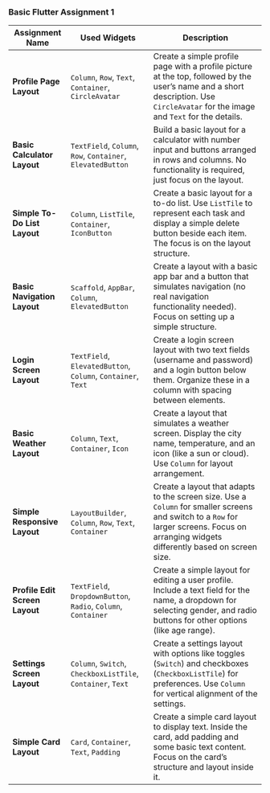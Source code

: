 ### Basic Flutter Assignment 1

| **Assignment Name**                    | **Used Widgets**                                      | **Description**                                                                                                                                                            |
|----------------------------------------|------------------------------------------------------|----------------------------------------------------------------------------------------------------------------------------------------------------------------------------|
| **Profile Page Layout**                | `Column`, `Row`, `Text`, `Container`, `CircleAvatar`   | Create a simple profile page with a profile picture at the top, followed by the user’s name and a short description. Use `CircleAvatar` for the image and `Text` for the details. |
| **Basic Calculator Layout**            | `TextField`, `Column`, `Row`, `Container`, `ElevatedButton` | Build a basic layout for a calculator with number input and buttons arranged in rows and columns. No functionality is required, just focus on the layout. |
| **Simple To-Do List Layout**           | `Column`, `ListTile`, `Container`, `IconButton`        | Create a basic layout for a to-do list. Use `ListTile` to represent each task and display a simple delete button beside each item. The focus is on the layout structure. |
| **Basic Navigation Layout**            | `Scaffold`, `AppBar`, `Column`, `ElevatedButton`       | Create a layout with a basic app bar and a button that simulates navigation (no real navigation functionality needed). Focus on setting up a simple structure. |
| **Login Screen Layout**                | `TextField`, `ElevatedButton`, `Column`, `Container`, `Text` | Create a login screen layout with two text fields (username and password) and a login button below them. Organize these in a column with spacing between elements. |
| **Basic Weather Layout**               | `Column`, `Text`, `Container`, `Icon`                  | Create a layout that simulates a weather screen. Display the city name, temperature, and an icon (like a sun or cloud). Use `Column` for layout arrangement. |
| **Simple Responsive Layout**           | `LayoutBuilder`, `Column`, `Row`, `Text`, `Container`  | Create a layout that adapts to the screen size. Use a `Column` for smaller screens and switch to a `Row` for larger screens. Focus on arranging widgets differently based on screen size. |
| **Profile Edit Screen Layout**         | `TextField`, `DropdownButton`, `Radio`, `Column`, `Container` | Create a simple layout for editing a user profile. Include a text field for the name, a dropdown for selecting gender, and radio buttons for other options (like age range). |
| **Settings Screen Layout**             | `Column`, `Switch`, `CheckboxListTile`, `Container`, `Text` | Create a settings layout with options like toggles (`Switch`) and checkboxes (`CheckboxListTile`) for preferences. Use `Column` for vertical alignment of the settings. |
| **Simple Card Layout**                 | `Card`, `Container`, `Text`, `Padding`                 | Create a simple card layout to display text. Inside the card, add padding and some basic text content. Focus on the card’s structure and layout inside it. |
